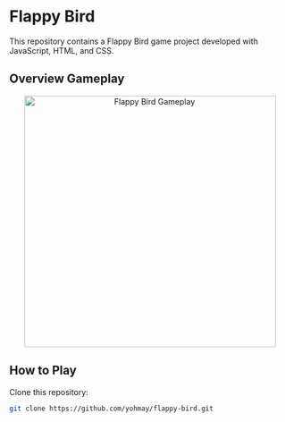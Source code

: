 # Flappy Bird
This repository contains a Flappy Bird game project developed with JavaScript, HTML, and CSS.

## Overview Gameplay
<div  align="center">
   <img src="https://github.com/yohmay/flappy-bird/blob/main/src/assets/images/flappy-video.gif" alt="Flappy Bird Gameplay" width="450">
</div>

## How to Play
Clone this repository:
   ```bash
   git clone https://github.com/yohmay/flappy-bird.git
